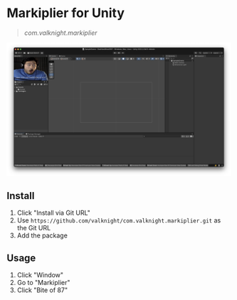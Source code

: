 # Markiplier for Unity

> *com.valknight.markiplier*

![Demo screenshot of Markiplier for Unity](Documentation~/DemoImage.png?raw=true "Demo screenshot of Markiplier for Unity")

## Install

1. Click "Install via Git URL"
2. Use `https://github.com/valknight/com.valknight.markiplier.git` as the Git URL
3. Add the package

## Usage

1. Click "Window"
2. Go to "Markiplier"
3. Click "Bite of 87"
